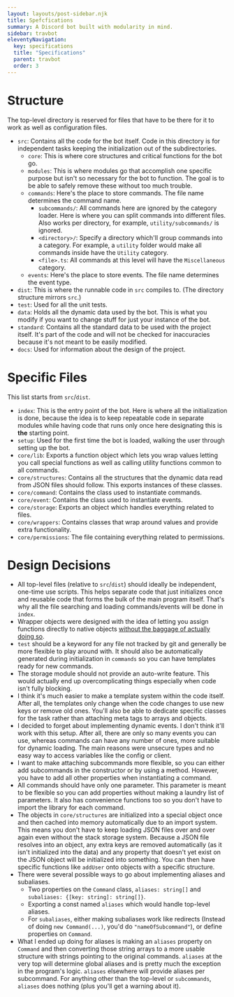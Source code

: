```yaml
---
layout: layouts/post-sidebar.njk
title: Spefcfications
summary: A Discord bot built with modularity in mind.
sidebar: travbot
eleventyNavigation:
  key: specifications
  title: "Specifications"
  parent: travbot
  order: 3
---
```


# Structure

The top-level directory is reserved for files that have to be there for it to work as well as configuration files.

- `src`: Contains all the code for the bot itself. Code in this directory is for independent tasks keeping the initialization out of the subdirectories.
  - `core`: This is where core structures and critical functions for the bot go.
  - `modules`: This is where modules go that accomplish one specific purpose but isn't so necessary for the bot to function. The goal is to be able to safely remove these without too much trouble.
  - `commands`: Here's the place to store commands. The file name determines the command name.
    - `subcommands/`: All commands here are ignored by the category loader. Here is where you can split commands into different files. Also works per directory, for example, `utility/subcommands/` is ignored.
    - `<directory>/`: Specify a directory which'll group commands into a category. For example, a `utility` folder would make all commands inside have the `Utility` category.
    - `<file>.ts`: All commands at this level will have the `Miscellaneous` category.
  - `events`: Here's the place to store events. The file name determines the event type.
- `dist`: This is where the runnable code in `src` compiles to. (The directory structure mirrors `src`.)
- `test`: Used for all the unit tests.
- `data`: Holds all the dynamic data used by the bot. This is what you modify if you want to change stuff for just your instance of the bot.
- `standard`: Contains all the standard data to be used with the project itself. It's part of the code and will not be checked for inaccuracies because it's not meant to be easily modified.
- `docs`: Used for information about the design of the project.

# Specific Files

This list starts from `src`/`dist`.

- `index`: This is the entry point of the bot. Here is where all the initialization is done, because the idea is to keep repeatable code in separate modules while having code that runs only once here designating this is **the** starting point.
- `setup`: Used for the first time the bot is loaded, walking the user through setting up the bot.
- `core/lib`: Exports a function object which lets you wrap values letting you call special functions as well as calling utility functions common to all commands.
- `core/structures`: Contains all the structures that the dynamic data read from JSON files should follow. This exports instances of these classes.
- `core/command`: Contains the class used to instantiate commands.
- `core/event`: Contains the class used to instantiate events.
- `core/storage`: Exports an object which handles everything related to files.
- `core/wrappers`: Contains classes that wrap around values and provide extra functionality.
- `core/permissions`: The file containing everything related to permissions.

# Design Decisions

- All top-level files (relative to `src`/`dist`) should ideally be independent, one-time use scripts. This helps separate code that just initializes once and reusable code that forms the bulk of the main program itself. That's why all the file searching and loading commands/events will be done in `index`.
- Wrapper objects were designed with the idea of letting you assign functions directly to native objects [without the baggage of actually doing so](https://developer.mozilla.org/en-US/docs/Web/JavaScript/The_performance_hazards_of__%5B%5BPrototype%5D%5D_mutation).
- `test` should be a keyword for any file not tracked by git and generally be more flexible to play around with. It should also be automatically generated during initialization in `commands` so you can have templates ready for new commands.
- The storage module should not provide an auto-write feature. This would actually end up overcomplicating things especially when code isn't fully blocking.
- I think it's much easier to make a template system within the code itself. After all, the templates only change when the code changes to use new keys or remove old ones. You'll also be able to dedicate specific classes for the task rather than attaching meta tags to arrays and objects.
- I decided to forget about implementing dynamic events. I don't think it'll work with this setup. After all, there are only so many events you can use, whereas commands can have any number of ones, more suitable for dynamic loading. The main reasons were unsecure types and no easy way to access variables like the config or client.
- I want to make attaching subcommands more flexible, so you can either add subcommands in the constructor or by using a method. However, you have to add all other properties when instantiating a command.
- All commands should have only one parameter. This parameter is meant to be flexible so you can add properties without making a laundry list of parameters. It also has convenience functions too so you don't have to import the library for each command.
- The objects in `core/structures` are initialized into a special object once and then cached into memory automatically due to an import system. This means you don't have to keep loading JSON files over and over again even without the stack storage system. Because a JSON file resolves into an object, any extra keys are removed automatically (as it isn't initialized into the data) and any property that doesn't yet exist on the JSON object will be initialized into something. You can then have specific functions like `addUser` onto objects with a specific structure.
- There were several possible ways to go about implementing aliases and subaliases.
  - Two properties on the `Command` class, `aliases: string[]` and `subaliases: {[key: string]: string[]}`.
  - Exporting a const named `aliases` which would handle top-level aliases.
  - For `subaliases`, either making subaliases work like redirects (Instead of doing `new Command(...)`, you'd do `"nameOfSubcommand"`), or define properties on `Command`.
- What I ended up doing for aliases is making an `aliases` property on `Command` and then converting those string arrays to a more usable structure with strings pointing to the original commands. `aliases` at the very top will determine global aliases and is pretty much the exception in the program's logic. `aliases` elsewhere will provide aliases per subcommand. For anything other than the top-level or `subcommands`, `aliases` does nothing (plus you'll get a warning about it).